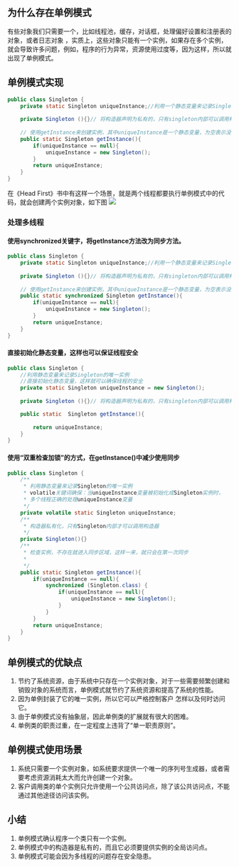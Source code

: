 ## 为什么存在单例模式
有些对象我们只需要一个，比如线程池，缓存，对话框，处理偏好设置和注册表的对象，或者日志对象 ，实质上，这些对象只能有一个实例，如果存在多个实例，就会导致许多问题，例如，程序的行为异常，资源使用过度等，因为这样，所以就出现了单例模式。
## 单例模式实现

```java
public class Singleton {
	private static Singleton uniqueInstance;//利用一个静态变量来记录Singleton类的唯一实例
	
	private Singleton (){}// 将构造器声明为私有的，只有singleton内部可以调用构造器
	
	// 使用getInstance来创建实例，其中uniqueInstance是一个静态变量，为空表示没有创建实例，不为空则直接返回该实例
	public static Singleton getInstance(){
		if(uniqueInstance == null){
			uniqueInstance = new Singleton();
		}
		return uniqueInstance;
	}
}
```
在《Head First》书中有这样一个场景，就是两个线程都要执行单例模式中的代码，就会创建两个实例对象，如下图
![](https://i.imgur.com/BzLrcFr.png)
### 处理多线程
#### 使用synchronized关键字，将getInstance方法改为同步方法。

```java
public class Singleton {
	private static Singleton uniqueInstance;//利用一个静态变量来记录Singleton类的唯一实例
	
	private Singleton (){}// 将构造器声明为私有的，只有singleton内部可以调用构造器
	
	// 使用getInstance来创建实例，其中uniqueInstance是一个静态变量，为空表示没有创建实例，不为空则直接返回该实例
	public static synchronized Singleton getInstance(){
		if(uniqueInstance == null){
			uniqueInstance = new Singleton();
		}
		return uniqueInstance;
	}
}
```
#### 直接初始化静态变量，这样也可以保证线程安全

```java
public class Singleton {
	//利用静态变量来记录Singleton的唯一实例
	//直接初始化静态变量，这样就可以确保线程的安全
	private static Singleton uniqueInstance = new Singleton();
	
	private Singleton (){}// 将构造器声明为私有的，只有singleton内部可以调用构造器
```

```java
	public static  Singleton getInstance(){
		
		return uniqueInstance;
	}
}
```
#### 使用“双重检查加锁”的方式，在getInstance()中减少使用同步

```java
public class Singleton {
	/**
	 * 利用静态变量来记录Singleton的唯一实例
	 * volatile关键词确保：当uniqueInstance变量被初始化成Singleton实例时，
	 * 多个线程正确的处理uniqueInstance变量
	 */
	private volatile static Singleton uniqueInstance;
	/**
	 * 构造器私有化，只有Singleton内部才可以调用构造器
	 */
	private Singleton(){}
	/**
	 * 检查实例，不存在就进入同步区域，这样一来，就只会在第一次同步
	 * 
	 */
	public static Singleton getInstance(){
		if(uniqueInstance == null){
			synchronized (Singleton.class) {
				if(uniqueInstance == null){
					uniqueInstance = new Singleton();
				}
			}
		}
		return uniqueInstance;
	}
}
```
## 单例模式的优缺点
1. 节约了系统资源，由于系统中只存在一个实例对象，对于一些需要频繁创建和销毁对象的系统而言，单例模式就节约了系统资源和提高了系统的性能。
2. 因为单例封装了它的唯一实例，所以它可以严格控制客户 怎样以及何时访问它。
3. 由于单例模式没有抽象层，因此单例类的扩展就有很大的困难。
4. 单例类的职责过重，在一定程度上违背了“单一职责原则”。

## 单例模式使用场景
1. 系统只需要一个实例对象，如系统要求提供一个唯一的序列号生成器，或者需要考虑资源消耗太大而允许创建一个对象。
2. 客户调用类的单个实例只允许使用一个公共访问点，除了该公共访问点，不能通过其他途径访问该实例。

## 小结
1. 单例模式确认程序一个类只有一个实例。
2. 单例模式中的构造器是私有的，而且它必须要提供实例的全局访问点。
3. 单例模式可能会因为多线程的问题存在安全隐患。